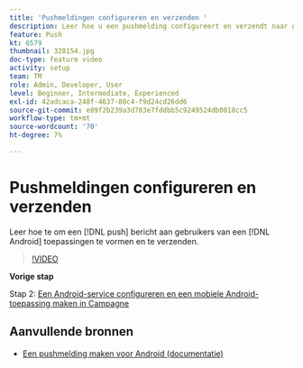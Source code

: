 ```yaml
---
title: 'Pushmeldingen configureren en verzenden '
description: Leer hoe u een pushmelding configureert en verzendt naar gebruikers van de Android-app.
feature: Push
kt: 6579
thumbnail: 328154.jpg
doc-type: feature video
activity: setup
team: TM
role: Admin, Developer, User
level: Beginner, Intermediate, Experienced
exl-id: 42adcaca-248f-4637-88c4-f9d24cd26dd6
source-git-commit: e89f2b239a3d783e7fddbb5c9249524db0018cc5
workflow-type: tm+mt
source-wordcount: '70'
ht-degree: 7%

---
```


# Pushmeldingen configureren en verzenden

Leer hoe te om een [!DNL push] bericht aan gebruikers van een [!DNL Android] toepassingen te vormen en te verzenden.

>[!VIDEO](https://video.tv.adobe.com/v/328154?quality=12)

**Vorige stap**

Stap 2: [Een Android-service configureren en een mobiele Android-toepassing maken in Campagne](/help/tutorial-getting-started-with-push-notifications-for-android/configuring-an-android-service-in-campaign.md)

## Aanvullende bronnen

* [Een pushmelding maken voor Android (documentatie)](https://experienceleague.adobe.com/docs/campaign-classic/using/sending-messages/sending-push-notifications/create-a-push-msg/create-notifications-android.html)
